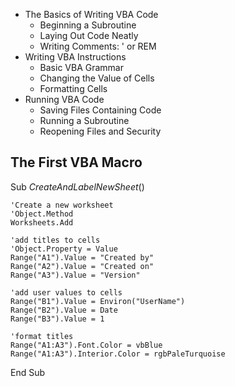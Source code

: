 - The Basics of Writing VBA Code
  - Beginning a Subroutine
  - Laying Out Code Neatly
  - Writing Comments: ' or REM
- Writing VBA Instructions
  - Basic VBA Grammar
  - Changing the Value of Cells
  - Formatting Cells
- Running VBA Code
  - Saving Files Containing Code
  - Running a Subroutine
  - Reopening Files and Security

## The First VBA Macro

Sub *CreateAndLabelNewSheet*()

    'Create a new worksheet
    'Object.Method
    Worksheets.Add
    
    'add titles to cells
    'Object.Property = Value
    Range("A1").Value = "Created by"
    Range("A2").Value = "Created on"
    Range("A3").Value = "Version"
    
    'add user values to cells
    Range("B1").Value = Environ("UserName")
    Range("B2").Value = Date
    Range("B3").Value = 1
    
    'format titles
    Range("A1:A3").Font.Color = vbBlue
    Range("A1:A3").Interior.Color = rgbPaleTurquoise

End Sub